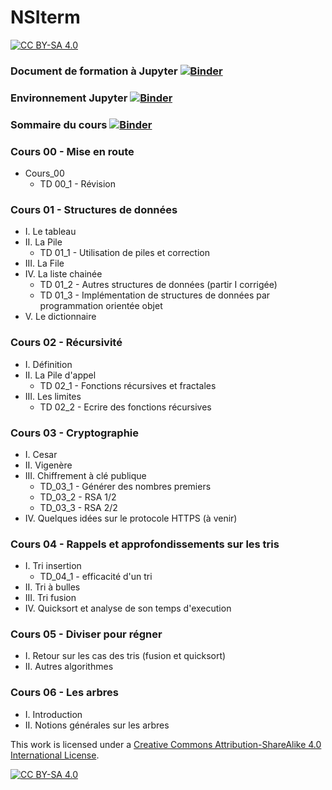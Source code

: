 # NSIterm
[![CC BY-SA 4.0][cc-by-sa-shield]][cc-by-sa]




### Document de formation à Jupyter [![Binder](https://mybinder.org/badge_logo.svg)](https://mybinder.org/v2/gh/Vynokris/NSIterm/master?filepath=presentation.ipynb)

### Environnement Jupyter [![Binder](https://mybinder.org/badge_logo.svg)](https://mybinder.org/v2/gh/Vynokris/NSIterm/master?urlpath=apps/environnement.ipynb)


### Sommaire du cours [![Binder](https://mybinder.org/badge_logo.svg)](https://mybinder.org/v2/gh/Vynokris/NSIterm/master?urlpath=apps/sommaire.ipynb)


### Cours 00 - Mise en route
* Cours_00
     * TD 00_1 - Révision

### Cours 01 - Structures de données
* I. Le tableau
* II. La Pile 
    * TD 01_1 - Utilisation de piles et correction
* III. La File 
* IV. La liste chainée 
    * TD 01_2 - Autres structures de données (partir I corrigée) 
    * TD 01_3 - Implémentation de structures de données par programmation orientée objet 
* V. Le dictionnaire 

### Cours 02 - Récursivité
* I. Définition 
* II. La Pile d'appel 
    * TD 02_1 - Fonctions récursives et fractales 
* III. Les limites 
    * TD 02_2 - Ecrire des fonctions récursives 

### Cours 03 - Cryptographie
* I. Cesar 
* II. Vigenère 
* III. Chiffrement à clé publique 
    * TD_03_1 - Générer des nombres premiers
    * TD_03_2 - RSA 1/2
    * TD_03_3 - RSA 2/2
* IV. Quelques idées sur le protocole HTTPS (à venir)

### Cours 04 - Rappels et approfondissements sur les tris
* I. Tri insertion
    * TD_04_1 - efficacité d'un tri
* II. Tri à bulles
* III. Tri fusion
* IV. Quicksort et analyse de son temps d'execution

### Cours 05 - Diviser pour régner
* I. Retour sur les cas des tris (fusion et quicksort)
* II. Autres algorithmes

### Cours 06 - Les arbres
* I. Introduction
* II. Notions générales sur les arbres

This work is licensed under a
[Creative Commons Attribution-ShareAlike 4.0 International License][cc-by-sa].

[![CC BY-SA 4.0][cc-by-sa-image]][cc-by-sa]

[cc-by-sa]: http://creativecommons.org/licenses/by-sa/4.0/
[cc-by-sa-image]: https://licensebuttons.net/l/by-sa/4.0/88x31.png
[cc-by-sa-shield]: https://img.shields.io/badge/License-CC%20BY--SA%204.0-lightgrey.svg
